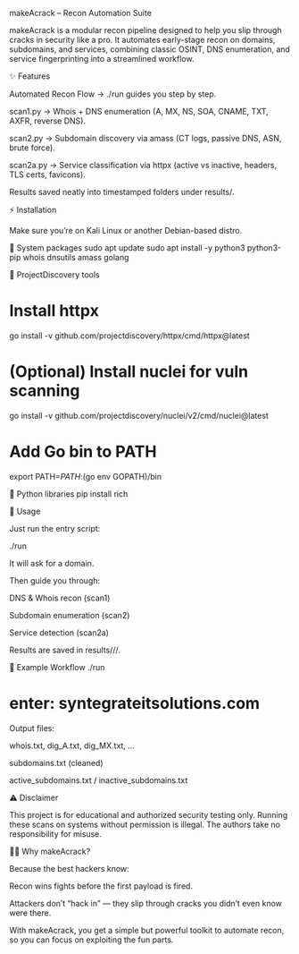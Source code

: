 makeAcrack – Recon Automation Suite

makeAcrack is a modular recon pipeline designed to help you slip through cracks in security like a pro.
It automates early-stage recon on domains, subdomains, and services, combining classic OSINT, DNS enumeration, and service fingerprinting into a streamlined workflow.

✨ Features

Automated Recon Flow → ./run guides you step by step.

scan1.py → Whois + DNS enumeration (A, MX, NS, SOA, CNAME, TXT, AXFR, reverse DNS).

scan2.py → Subdomain discovery via amass (CT logs, passive DNS, ASN, brute force).

scan2a.py → Service classification via httpx (active vs inactive, headers, TLS certs, favicons).

Results saved neatly into timestamped folders under results/.

⚡ Installation

Make sure you’re on Kali Linux or another Debian-based distro.

🔹 System packages
sudo apt update
sudo apt install -y python3 python3-pip whois dnsutils amass golang

🔹 ProjectDiscovery tools
# Install httpx
go install -v github.com/projectdiscovery/httpx/cmd/httpx@latest

# (Optional) Install nuclei for vuln scanning
go install -v github.com/projectdiscovery/nuclei/v2/cmd/nuclei@latest

# Add Go bin to PATH
export PATH=$PATH:$(go env GOPATH)/bin

🔹 Python libraries
pip install rich

🚀 Usage

Just run the entry script:

./run


It will ask for a domain.

Then guide you through:

DNS & Whois recon (scan1)

Subdomain enumeration (scan2)

Service detection (scan2a)

Results are saved in results/<domain>/<timestamp>/.

🧩 Example Workflow
./run
# enter: syntegrateitsolutions.com


Output files:

whois.txt, dig_A.txt, dig_MX.txt, …

subdomains.txt (cleaned)

active_subdomains.txt / inactive_subdomains.txt

⚠️ Disclaimer

This project is for educational and authorized security testing only.
Running these scans on systems without permission is illegal.
The authors take no responsibility for misuse.

🏴‍☠️ Why makeAcrack?

Because the best hackers know:

Recon wins fights before the first payload is fired.

Attackers don’t “hack in” — they slip through cracks you didn’t even know were there.

With makeAcrack, you get a simple but powerful toolkit to automate recon, so you can focus on exploiting the fun parts.
